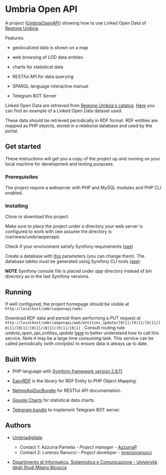 # Umbria Open API

A project ([UmbriaOpenAPI](https://umbriaopenapi.regione.umbria.it)) showing how to use Linked Open Data of [Regione Umbria](http://www.regione.umbria.it/home).

Features:
* geolocalized data is shown on a map

* web browsing of LOD data entities

* charts for statistical data

* RESTful API for data querying

* SPARQL language interactive manual

* Telegram BOT Server


Linked Open Data are retrieved from [Regione Umbria's catalog](http://dati.umbria.it/). [Here](http://dati.umbria.it/dataset/turismo-attrattori) you can find an example of a Linked Open Data dataset used.

These data should be retrieved periodically in RDF format. RDF entities are mapped as PHP objects, stored in a relational database and used by the portal.

## Get started

These instructions will get you a copy of the project up and running on your local machine for development and testing purposes.

### Prerequisites

The project require a webserver with PHP and MySQL modules and PHP CLI enabled.

### Installing

Clone or download this project.

Make sure to place the project under a directory your web server is configured to work with (we assume the directory is /var/www/umbriaopenapi).

Check if your environment satisfy Symfony requirements ([see](https://symfony.com/doc/current/reference/requirements.html))

Create a database with [this](/app/config/parameters.yml) parameters (you can change them).
The database tables must be generated using Symfony CLI tools ([see](http://symfony.com/doc/current/doctrine.html)).

**NOTE** Symfony *console* file is placed under *app* directory instead of *bin* directory as in the last Symfony versions.


## Running
If well configured, the project homepage should be visible at ```http://localhost/umbriaopenapi/web/```

Download RDF data and persist them performing a PUT request at ```http://localhost/umbriaopenapi/web/entities_update/[0|1]/[0|1]/[0|1]/[0|1]/[0|1]/[0|1]/[0|1]/[0|1]/[0|1]``` .
Consult routing rule *umbria_open_api_entities_update* [here](\src\Umbria\OpenApiBundle\Resources\config\routing.yml) to better understand how to call this service. Note it may be a large time consuming task.
This service can be called periodically (with cronjobs) to ensure data is always up to date.

## Built With

* PHP language with [Symfony framework version 2.8.11](https://symfony.com/).

* [EasyRDF](http://www.easyrdf.org/) is the library for RDF Entity to PHP Object Mapping.

* [NelmioApiDocBundle](https://github.com/nelmio/NelmioApiDocBundle) for RESTful API documentation.

* [Google Charts](https://developers.google.com/chart/) for statistical data charts.

* [Telegram bundle](https://packagist.org/packages/shaygan/telegram-bot-api-bundle) to implement Telegram BOT server.

## Authors

* [Umbriadigitale](http://www.umbriadigitale.it/)
    * Contact 1:  Azzurra Pantella - *Project manager* - [AzzurraP](https://github.com/AzzurraP)
    * Contact 2: Lorenzo Ranucci - *Project developer* - [lorenzoranucci](https://github.com/lorenzoranucci)

* [Dipartimento di Informatica, Sistemistica e Comunicazione - Università degli Studi Milano Bicocca](http://www.disco.unimib.it)



